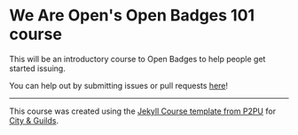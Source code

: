 # We Are Open's Open Badges 101 course

This will be an introductory course to Open Badges to help people get started issuing.

You can help out by submitting issues or pull requests [here](https://github.com/thinkoutloudclub/badge-course/issues)!
 
---

This course was created using the [Jekyll Course template from P2PU](http://github.com/p2pu/jekyll-course-template) for [City & Guilds](http://www.cityandguilds.com).
